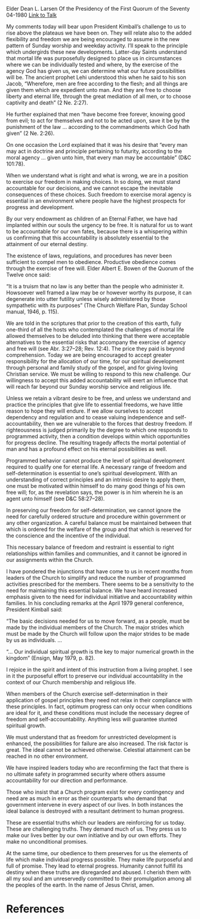 Elder Dean L. Larsen
Of the Presidency of the First Quorum of the Seventy
04-1980
[Link to Talk](https://www.churchofjesuschrist.org/study/general-conference/1980/04/self-accountability-and-human-progress?lang=eng)

My comments today will bear upon President Kimball’s challenge to us to rise above the plateaus we have been on. They will relate also to the added flexibility and freedom we are being encouraged to assume in the new pattern of Sunday worship and weekday activity. I’ll speak to the principle which undergirds these new developments. Latter-day Saints understand that mortal life was purposefully designed to place us in circumstances where we can be individually tested and where, by the exercise of the agency God has given us, we can determine what our future possibilities will be. The ancient prophet Lehi understood this when he said to his son Jacob, “Wherefore, men are free according to the flesh; and all things are given them which are expedient unto man. And they are free to choose liberty and eternal life, through the great mediation of all men, or to choose captivity and death” (2 Ne. 2:27).

He further explained that men “have become free forever, knowing good from evil; to act for themselves and not to be acted upon, save it be by the punishment of the law … according to the commandments which God hath given” (2 Ne. 2:26).

On one occasion the Lord explained that it was his desire that “every man may act in doctrine and principle pertaining to futurity, according to the moral agency … given unto him, that every man may be accountable” (D&C 101:78).

When we understand what is right and what is wrong, we are in a position to exercise our freedom in making choices. In so doing, we must stand accountable for our decisions, and we cannot escape the inevitable consequences of these choices. Such freedom to exercise moral agency is essential in an environment where people have the highest prospects for progress and development.

By our very endowment as children of an Eternal Father, we have had implanted within our souls the urgency to be free. It is natural for us to want to be accountable for our own fates, because there is a whispering within us confirming that this accountability is absolutely essential to the attainment of our eternal destiny.

The existence of laws, regulations, and procedures has never been sufficient to compel men to obedience. Productive obedience comes through the exercise of free will. Elder Albert E. Bowen of the Quorum of the Twelve once said:

“It is a truism that no law is any better than the people who administer it. Howsoever well framed a law may be or however worthy its purpose, it can degenerate into utter futility unless wisely administered by those sympathetic with its purposes” (The Church Welfare Plan, Sunday School manual, 1946, p. 115).

We are told in the scriptures that prior to the creation of this earth, fully one-third of all the hosts who contemplated the challenges of mortal life allowed themselves to be deluded into thinking that there were acceptable alternatives to the essential risks that accompany the exercise of agency and free will (see Abr. 3:27–28; Rev. 12:4). The price they paid is beyond comprehension. Today we are being encouraged to accept greater responsibility for the allocation of our time, for our spiritual development through personal and family study of the gospel, and for giving loving Christian service. We must be willing to respond to this new challenge. Our willingness to accept this added accountability will exert an influence that will reach far beyond our Sunday worship service and religious life.

Unless we retain a vibrant desire to be free, and unless we understand and practice the principles that give life to essential freedoms, we have little reason to hope they will endure. If we allow ourselves to accept dependency and regulation and to cease valuing independence and self-accountability, then we are vulnerable to the forces that destroy freedom. If righteousness is judged primarily by the degree to which one responds to programmed activity, then a condition develops within which opportunities for progress decline. The resulting tragedy affects the mortal potential of man and has a profound effect on his eternal possibilities as well.

Programmed behavior cannot produce the level of spiritual development required to qualify one for eternal life. A necessary range of freedom and self-determination is essential to one’s spiritual development. With an understanding of correct principles and an intrinsic desire to apply them, one must be motivated within himself to do many good things of his own free will; for, as the revelation says, the power is in him wherein he is an agent unto himself (see D&C 58:27–28).

In preserving our freedom for self-determination, we cannot ignore the need for carefully ordered structure and procedure within government or any other organization. A careful balance must be maintained between that which is ordered for the welfare of the group and that which is reserved for the conscience and the incentive of the individual.

This necessary balance of freedom and restraint is essential to right relationships within families and communities, and it cannot be ignored in our assignments within the Church.

I have pondered the injunctions that have come to us in recent months from leaders of the Church to simplify and reduce the number of programmed activities prescribed for the members. There seems to be a sensitivity to the need for maintaining this essential balance. We have heard increased emphasis given to the need for individual initiative and accountability within families. In his concluding remarks at the April 1979 general conference, President Kimball said:

“The basic decisions needed for us to move forward, as a people, must be made by the individual members of the Church. The major strides which must be made by the Church will follow upon the major strides to be made by us as individuals. …

“… Our individual spiritual growth is the key to major numerical growth in the kingdom” (Ensign, May 1979, p. 82).

I rejoice in the spirit and intent of this instruction from a living prophet. I see in it the purposeful effort to preserve our individual accountability in the context of our Church membership and religious life.

When members of the Church exercise self-determination in their application of gospel principles they need not relax in their compliance with these principles. In fact, optimum progress can only occur when conditions are ideal for it, and these conditions must include the necessary degree of freedom and self-accountability. Anything less will guarantee stunted spiritual growth.

We must understand that as freedom for unrestricted development is enhanced, the possibilities for failure are also increased. The risk factor is great. The ideal cannot be achieved otherwise. Celestial attainment can be reached in no other environment.

We have inspired leaders today who are reconfirming the fact that there is no ultimate safety in programmed security where others assume accountability for our direction and performance.

Those who insist that a Church program exist for every contingency and need are as much in error as their counterparts who demand that government intervene in every aspect of our lives. In both instances the ideal balance is destroyed with a resultant detriment to human progress.

These are essential truths which our leaders are reinforcing for us today. These are challenging truths. They demand much of us. They press us to make our lives better by our own initiative and by our own efforts. They make no unconditional promises.

At the same time, our obedience to them preserves for us the elements of life which make individual progress possible. They make life purposeful and full of promise. They lead to eternal progress. Humanity cannot fulfill its destiny when these truths are disregarded and abused. I cherish them with all my soul and am unreservedly committed to their promulgation among all the peoples of the earth. In the name of Jesus Christ, amen.

# References
